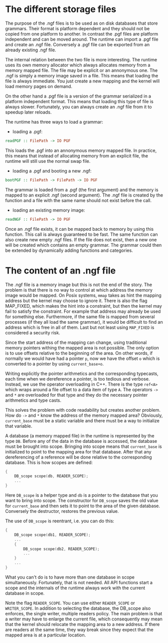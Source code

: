 # The different storage files

The purpose of the .ngf files is to be used as on disk databases that store grammars. Their format is platform dependent and they should not be copied from
one platform to another. In contrast the .pgf files are platform independent and can be moved around. The runtime can import a .pgf file and create an .ngf file.
Conversely a .pgf file can be exported from an already existing .ngf file.

The internal relation between the two file is more interesting. The runtime uses its own memory allocator which always allocates memory from a memory mapped file.
The file may be explicit or an annonymous one. The .ngf is simply a memory image saved in a file. This means that loading the file is always immediate. 
You just create a new mapping and the kernel will load memory pages on demand.

On the other hand a .pgf file is a version of the grammar serialized in a platform independent format. This means that loading this type of file is always slower.
Fortunately, you can always create an .ngf file from it to speedup later reloads.

The runtime has three ways to load a grammar:

* loading a .pgf:
```Haskell
readPGF :: FilePath -> IO PGF
```
This loads the .pgf into an annonymous memory mapped file. In practice, this means that instead of allocating memory from an explicit file, the runtime will still
use the normal swap file.

* loading a .pgf and booting a new .ngf:
```Haskell
bootPGF :: FilePath -> FilePath -> IO PGF
```
The grammar is loaded from a .pgf (the first argument) and the memory is mapped to an explicit .ngf (second argument). The .ngf file is created by the function
and a file with the same name should not exist before the call.

* loading an existing memory image:
```Haskell
readNGF :: FilePath -> IO PGF
```
Once an .ngf file exists, it can be mapped back to memory by using this function. This call is always guaranteed to be fast. The same function can also
create new empty .ngf files. If the file does not exist, then a new one will be created which contains an empty grammar. The grammar could then be extended
by dynamically adding functions and categories.

# The content of an .ngf file

The .ngf file is a memory image but this is not the end of the story. The problem is that there is no way to control at which address the memory image would be
mapped. On Posix systems, `mmap` takes as hint the mapping address but the kernel may choose to ignore it. There is also the flag MAP_FIXED, which makes the hint
into a constraint, but then the kernel may fail to satisfy the constraint. For example that address may already be used for something else. Furthermore, if the
same file is mapped from several processes (if they all load the same grammar), it would be difficult to find an address which is free in all of them. 
Last but not least using `MAP_FIXED` is considered a security risk.

Since the start address of the mapping can change, using traditional memory pointers withing the mapped area is not possible. The only option is to use offsets
relative to the beginning of the area. On other words, if normally we would have had a pointer `p`, now we have the offset `o` which is converted to a
pointer by using `current_base+o`.

Writing explicitly the pointer arithmetics and the corresponding typecasts, each time when we dereference a pointer, is too tedious and verbose. Instead,
we use the operator overloading in C++. There is the type `ref<A>` which wraps around a file offset to a data item of type `A`. The operators `->` and `*`
are overloaded for that type and they do the necessary pointer arithmetics and type casts.

This solves the problem with code readability but creates another problem. How do `->` and `*` know the address of the memory mapped area? Obviously,
`current_base` must be a static variable and there must be a way to initialize that variable.

A database (a memory mapped file) in the runtime is represented by the type `DB`. Before any of the data in the database is accessed, the database must
be brought into scope. Bringing into scope means that `current_base` is initialized to point to the mapping area for that database. After that any dereferencing
of a reference will be done relative to the corresponding database. This is how scopes are defined:
```C++
{
    DB_scope scope(db, READER_SCOPE);
    ...
}
```
Here `DB_scope` is a helper type and `db` is a pointer to the database that you want to bring into scope. The constructor for `DB_scope` saves the old value
for `current_base` and then sets it to point to the area of the given database. Conversely the destructor, restores the previous value. 

The use of `DB_scope` is reentrant, i.e. you can do this:
```C++
{
    DB_scope scope(db1, READER_SCOPE);
    ...
    {
        DB_scope scope(db2, READER_SCOPE);
        ...
    }
    ...
}
```
What you can't do is to have more than one database in scope simultaneously. Fortunately, that is not needed. All API functions start a scope
and the internals of the runtime always work with the current database in scope.

Note the flag `READER_SCOPE`. You can use either `READER_SCOPE` or `WRITER_SCOPE`. In addition to selecting the database, the DB_scope also enforces,
the single writer, multiple readers policy. The main problem is that a writer may have to enlarge the current file, which consequently may mean
that the kernel should relocate the mapping area to a new address. If there are readers at the same time, they way break since they expect that the mapped
area is at a particular location.
